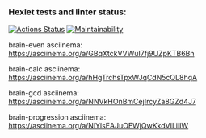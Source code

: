 ### Hexlet tests and linter status:
[![Actions Status](https://github.com/Lebedos773/frontend-project-44/workflows/hexlet-check/badge.svg)](https://github.com/Lebedos773/frontend-project-44/actions)
[![Maintainability](https://api.codeclimate.com/v1/badges/63c3cd568afabce94f4d/maintainability)](https://codeclimate.com/github/Lebedos773/frontend-project-44/maintainability)

brain-even asciinema:
https://asciinema.org/a/GBqXtckVVWuI7fj9UZpKTB6Bn

brain-calc asciinema:
https://asciinema.org/a/hHgTrchsTpxWJqCdN5cQL8hqA

brain-gcd asciinema:
https://asciinema.org/a/NNVkHOnBmCejIrcyZa8GZd4J7

brain-progression asciinema:
https://asciinema.org/a/NlYlsEAJuOEWjQwKkdVILiiIW